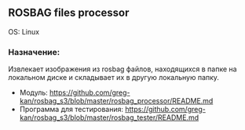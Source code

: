 ## ROSBAG files processor

OS: Linux

### Назначение:

Извлекает изображения из rosbag файлов, находящихся в папке на локальном диске и складывает их в другую локальную папку.

- Модуль: https://github.com/greg-kan/rosbag_s3/blob/master/rosbag_processor/README.md
- Программа для тестирования: https://github.com/greg-kan/rosbag_s3/blob/master/rosbag_tester/README.md
